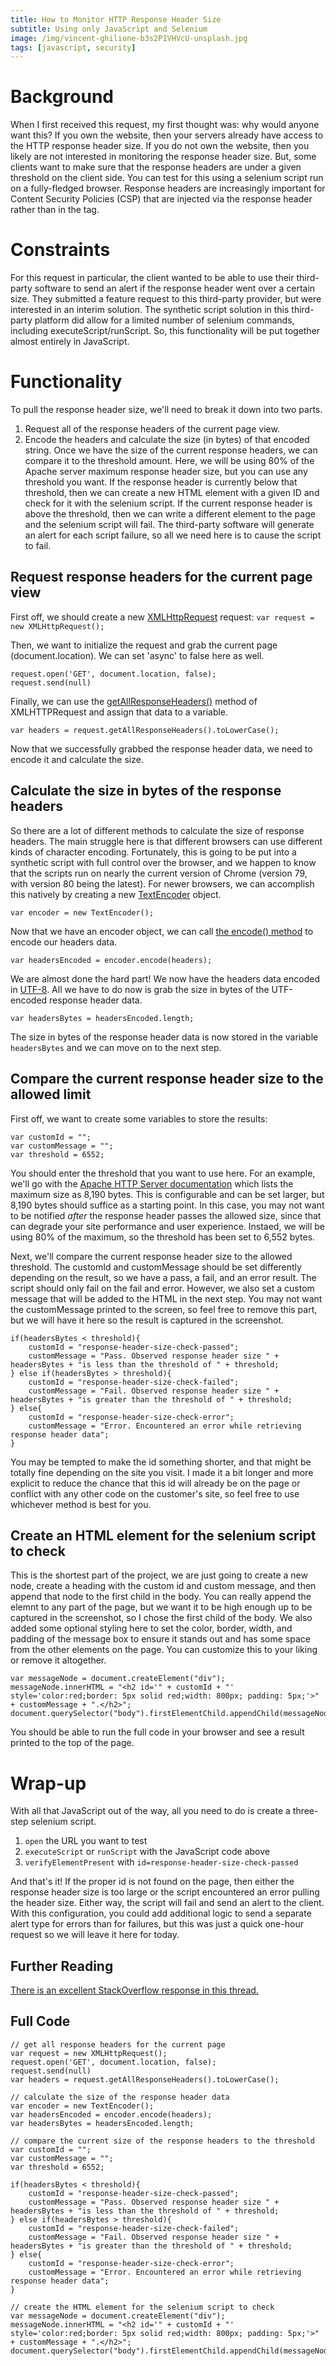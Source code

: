 ```yaml
---
title: How to Monitor HTTP Response Header Size
subtitle: Using only JavaScript and Selenium
image: /img/vincent-ghilione-b3s2P1VHVcU-unsplash.jpg
tags: [javascript, security]
---
```


# Background 
When I first received this request, my first thought was: why would anyone want this? If you own the website, then your servers already have access to the HTTP response header size. If you do not own the website, then you likely are not interested in monitoring the response header size. 
But, some clients want to make sure that the response headers are under a given threshold on the client side. You can test for this using a selenium script run on a fully-fledged browser. Response headers are increasingly important for Content Security Policies (CSP) that are injected via the response header rather than in the <meta> tag. 

# Constraints 
For this request in particular, the client wanted to be able to use their third-party software to send an alert if the response header went over a certain size. They submitted a feature request to this third-party provider, but were interested in an interim solution. The synthetic script solution in this third-party platform did allow for a limited number of selenium commands, including executeScript/runScript. So, this functionality will be put together almost entirely in JavaScript. 

# Functionality 
To pull the response header size, we'll need to break it down into two parts. 
1. Request all of the response headers of the current page view. 
2. Encode the headers and calculate the size (in bytes) of that encoded string. 
Once we have the size of the current response headers, we can compare it to the threshold amount. Here, we will be using 80% of the Apache server maximum response header size, but you can use any threshold you want.  If the response header is currently below that threshold, then we can create a new HTML element with a given ID and check for it with the selenium script. If the current response header is above the threshold, then we can write a different element to the page and the selenium script will fail. The third-party software will generate an alert for each script failure, so all we need here is to cause the script to fail. 

## Request response headers for the current page view 
First off, we should create a new [XMLHttpRequest](https://developer.mozilla.org/en-US/docs/Web/API/XMLHttpRequest) request: 
```var request = new XMLHttpRequest();```

Then, we want to initialize the request and grab the current page (document.location). We can set 'async' to false here as well. 
```
request.open('GET', document.location, false);
request.send(null)
```

Finally, we can use the [getAllResponseHeaders()](https://developer.mozilla.org/en-US/docs/Web/API/XMLHttpRequest/getAllResponseHeaders) method of XMLHTTPRequest and assign that data to a variable. 
```
var headers = request.getAllResponseHeaders().toLowerCase();
```
Now that we successfully grabbed the response header data, we need to encode it and calculate the size. 

## Calculate the size in bytes of the response headers 
So there are a lot of different methods to calculate the size of response headers. The main struggle here is that different browsers can use different kinds of character encoding. Fortunately, this is going to be put into a synthetic script with full control over the browser, and we happen to know that the scripts run on nearly the current version of Chrome (version 79, with version 80 being the latest). 
For newer browsers, we can accomplish this natively by creating a new [TextEncoder](https://developer.mozilla.org/en-US/docs/Web/API/TextEncoder) object. 
```
var encoder = new TextEncoder();
```

Now that we have an encoder object, we can call [the encode() method](https://developer.mozilla.org/en-US/docs/Web/API/TextEncoder/encode) to encode our headers data. 
```
var headersEncoded = encoder.encode(headers);
```

We are almost done the hard part! We now have the headers data encoded in [UTF-8](https://www.w3schools.com/charsets/ref_html_utf8.asp). All we have to do now is grab the size in bytes of the UTF-encoded response header data. 
```
var headersBytes = headersEncoded.length; 
```
The size in bytes of the response header data is now stored in the variable ```headersBytes``` and we can move on to the next step. 

## Compare the current response header size to the allowed limit 
First off, we want to create some variables to store the results: 
```
var customId = "";
var customMessage = "";
var threshold = 6552;
```
You should enter the threshold that you want to use here. For an example, we'll go with the [Apache HTTP Server documentation](http://httpd.apache.org/docs/2.2/en/mod/core.html#limitrequestfieldsize) which lists the maximum size as 8,190 bytes. This is configurable and can be set larger, but 8,190 bytes should suffice as a starting point. In this case, you may not want to be notified *after* the response header passes the allowed size, since that can degrade your site performance and user experience. Instaed, we will be using 80% of the maximum, so the threshold has been set to 6,552 bytes. 

Next, we'll compare the current response header size to the allowed threshold. The customId and customMessage should be set differently depending on the result, so we have a pass, a fail, and an error result. The script should only fail on the fail and error. However, we also set a custom message that will be added to the HTML in the next step. You may not want the customMessage printed to the screen, so feel free to remove this part, but we will have it here so the result is captured in the screenshot. 
```
if(headersBytes < threshold){
    customId = "response-header-size-check-passed";
    customMessage = "Pass. Observed response header size " + headersBytes + "is less than the threshold of " + threshold;
} else if(headersBytes > threshold){
    customId = "response-header-size-check-failed";
    customMessage = "Fail. Observed response header size " + headersBytes + "is greater than the threshold of " + threshold;
} else{
    customId = "response-header-size-check-error";
    customMessage = "Error. Encountered an error while retrieving response header data";
}
```
You may be tempted to make the id something shorter, and that might be totally fine depending on the site you visit. I made it a bit longer and more explicit to reduce the chance that this id will already be on the page or conflict with any other code on the customer's site, so feel free to use whichever method is best for you. 

## Create an HTML element for the selenium script to check
This is the shortest part of the project, we are just going to create a new node, create a heading with the custom id and custom message, and then append that node to the first child in the body. You can really append the elemnt to any part of the page, but we want it to be high enough up to be captured in the screenshot, so I chose the first child of the body. 
We also added some optional styling here to set the color, border, width, and padding of the message box to ensure it stands out and has some space from the other elements on the page. You can customize this to your liking or remove it altogether. 
```
var messageNode = document.createElement("div"); 
messageNode.innerHTML = "<h2 id='" + customId + "' style='color:red;border: 5px solid red;width: 800px; padding: 5px;'>" + customMessage + ".</h2>";
document.querySelector("body").firstElementChild.appendChild(messageNode);
```
You should be able to run the full code in your browser and see a result printed to the top of the page. 

# Wrap-up 
With all that JavaScript out of the way, all you need to do is create a three-step selenium script. 
1. ```open``` the URL you want to test 
2. ```executeScript``` or ```runScript``` with the JavaScript code above 
3. ```verifyElementPresent``` with ```id=response-header-size-check-passed``` 

And that's it! If the proper id is not found on the page, then either the response header size is too large or the script encountered an error pulling the header size. Either way, the script will fail and send an alert to the client. With this configuration, you could add additional logic to send a separate alert type for errors than for failures, but this was just a quick one-hour request so we will leave it here for today. 

## Further Reading
[There is an excellent StackOverflow response in this thread.](https://stackoverflow.com/questions/220231/accessing-the-web-pages-http-headers-in-javascript)

## Full Code
```
// get all response headers for the current page 
var request = new XMLHttpRequest();
request.open('GET', document.location, false);
request.send(null)
var headers = request.getAllResponseHeaders().toLowerCase();

// calculate the size of the response header data
var encoder = new TextEncoder();
var headersEncoded = encoder.encode(headers);
var headersBytes = headersEncoded.length; 

// compare the current size of the response headers to the threshold
var customId = "";
var customMessage = "";
var threshold = 6552;

if(headersBytes < threshold){
    customId = "response-header-size-check-passed";
    customMessage = "Pass. Observed response header size " + headersBytes + "is less than the threshold of " + threshold;
} else if(headersBytes > threshold){
    customId = "response-header-size-check-failed";
    customMessage = "Fail. Observed response header size " + headersBytes + "is greater than the threshold of " + threshold;
} else{
    customId = "response-header-size-check-error";
    customMessage = "Error. Encountered an error while retrieving response header data";
}

// create the HTML element for the selenium script to check
var messageNode = document.createElement("div"); 
messageNode.innerHTML = "<h2 id='" + customId + "' style='color:red;border: 5px solid red;width: 800px; padding: 5px;'>" + customMessage + ".</h2>";
document.querySelector("body").firstElementChild.appendChild(messageNode);
```
